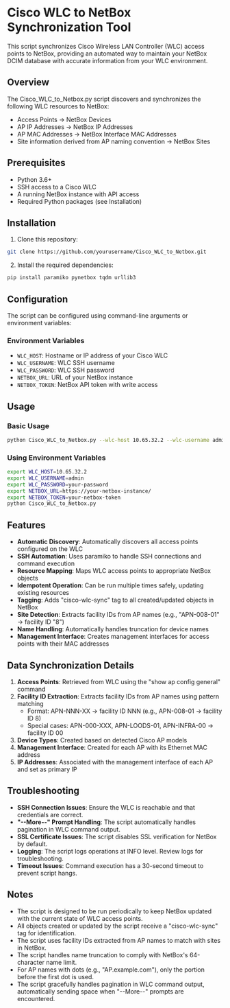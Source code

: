# Cisco WLC to NetBox Synchronization Tool

This script synchronizes Cisco Wireless LAN Controller (WLC) access points to NetBox, providing an automated way to maintain your NetBox DCIM database with accurate information from your WLC environment.

## Overview

The Cisco_WLC_to_Netbox.py script discovers and synchronizes the following WLC resources to NetBox:
- Access Points → NetBox Devices
- AP IP Addresses → NetBox IP Addresses
- AP MAC Addresses → NetBox Interface MAC Addresses
- Site information derived from AP naming convention → NetBox Sites

## Prerequisites

- Python 3.6+
- SSH access to a Cisco WLC
- A running NetBox instance with API access
- Required Python packages (see Installation)

## Installation

1. Clone this repository:
```bash
git clone https://github.com/yourusername/Cisco_WLC_to_Netbox.git
```

2. Install the required dependencies:
```bash
pip install paramiko pynetbox tqdm urllib3
```

## Configuration

The script can be configured using command-line arguments or environment variables:

### Environment Variables
- `WLC_HOST`: Hostname or IP address of your Cisco WLC
- `WLC_USERNAME`: WLC SSH username
- `WLC_PASSWORD`: WLC SSH password
- `NETBOX_URL`: URL of your NetBox instance
- `NETBOX_TOKEN`: NetBox API token with write access

## Usage

### Basic Usage
```bash
python Cisco_WLC_to_Netbox.py --wlc-host 10.65.32.2 --wlc-username admin --wlc-password your-password --netbox-url https://your-netbox-instance/ --netbox-token your-netbox-token
```

### Using Environment Variables
```bash
export WLC_HOST=10.65.32.2
export WLC_USERNAME=admin
export WLC_PASSWORD=your-password
export NETBOX_URL=https://your-netbox-instance/
export NETBOX_TOKEN=your-netbox-token
python Cisco_WLC_to_Netbox.py
```

## Features

- **Automatic Discovery**: Automatically discovers all access points configured on the WLC
- **SSH Automation**: Uses paramiko to handle SSH connections and command execution
- **Resource Mapping**: Maps WLC access points to appropriate NetBox objects
- **Idempotent Operation**: Can be run multiple times safely, updating existing resources
- **Tagging**: Adds "cisco-wlc-sync" tag to all created/updated objects in NetBox
- **Site Detection**: Extracts facility IDs from AP names (e.g., "APN-008-01" → facility ID "8")
- **Name Handling**: Automatically handles truncation for device names
- **Management Interface**: Creates management interfaces for access points with their MAC addresses

## Data Synchronization Details

1. **Access Points**: Retrieved from WLC using the "show ap config general" command
2. **Facility ID Extraction**: Extracts facility IDs from AP names using pattern matching
   - Format: APN-NNN-XX → facility ID NNN (e.g., APN-008-01 → facility ID 8)
   - Special cases: APN-000-XXX, APN-LOODS-01, APN-INFRA-00 → facility ID 00
3. **Device Types**: Created based on detected Cisco AP models
4. **Management Interface**: Created for each AP with its Ethernet MAC address
5. **IP Addresses**: Associated with the management interface of each AP and set as primary IP

## Troubleshooting

- **SSH Connection Issues**: Ensure the WLC is reachable and that credentials are correct.
- **"--More--" Prompt Handling**: The script automatically handles pagination in WLC command output.
- **SSL Certificate Issues**: The script disables SSL verification for NetBox by default.
- **Logging**: The script logs operations at INFO level. Review logs for troubleshooting.
- **Timeout Issues**: Command execution has a 30-second timeout to prevent script hangs.

## Notes

- The script is designed to be run periodically to keep NetBox updated with the current state of WLC access points.
- All objects created or updated by the script receive a "cisco-wlc-sync" tag for identification.
- The script uses facility IDs extracted from AP names to match with sites in NetBox.
- The script handles name truncation to comply with NetBox's 64-character name limit.
- For AP names with dots (e.g., "AP.example.com"), only the portion before the first dot is used.
- The script gracefully handles pagination in WLC command output, automatically sending space when "--More--" prompts are encountered.
